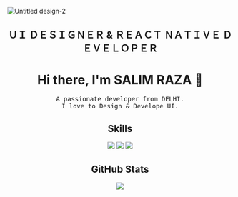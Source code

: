 ![Untitled design-2](https://github.com/SalimRaza01/SalimRaza01/assets/108859692/010d33d8-0888-42d9-98ae-7db12731452f)

<h2 align="center">ＵＩ  ＤＥＳＩＧＮＥＲ  &  ＲＥＡＣＴ  ＮＡＴＩＶＥ  ＤＥＶＥＬＯＰＥＲ</h2>

<!-- Header -->
<h1 align="center">Hi there, I'm SALIM RAZA 👋</h1>

<!-- Intro -->
<p align="center">
  <samp>
    A passionate developer from DELHI.
    <br>
    I love to Design & Develope UI.
  </samp>
</p>


<!-- Skills -->
<h2 align="center">Skills</h2>
<p align="center">
  <img src="https://res.cloudinary.com/practicaldev/image/fetch/s--B7lj0r3y--/c_imagga_scale,f_auto,fl_progressive,h_900,q_auto,w_1600/https://dev-to-uploads.s3.amazonaws.com/uploads/articles/vvsq4h7d5ol45lfbrzoy.png">
  <img src="https://img.shields.io/badge/-CSS-blue?style=flat-square">
  <img src="https://img.shields.io/badge/-JavaScript-yellow?style=flat-square">
  <!-- Add more skills badges -->
</p>

<!-- GitHub Stats -->
<h2 align="center">GitHub Stats</h2>
<p align="center">
  <img src="https://github-readme-stats.vercel.app/api?username=[Your GitHub Username]&show_icons=true&theme=radical">
</p>
